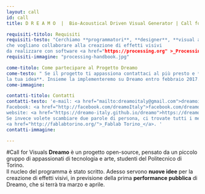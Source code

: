 ```yaml
---
layout: call
id: call
title: D R E A M O  |  Bio-Acoustical Driven Visual Generator | Call for Visuals

requisiti-titolo: Requisiti
requisiti-testo: "Cerchiamo **programmatori**, **designer**, **visual artists** o **appassionati**
che vogliano collaborare alla creazione di effetti visivi 
da realizzare con software <a href="https://processing.org" >_Processing_</a> (Java)."
requisiti-immagine: "processing-handbook.jpg"

come-titolo: Come partecipare al Progetto Dreamo
come-testo: " Se il progetto ti appassiona contattaci al più presto e **proponi 
la tua idea**. Insieme la implementeremo su Dreamo entro febbraio 2017."
come-immagine:

contatti-titolo: Contatti
contatti-testo: 'e-mail: <a href="mailto:dreamoitaly@gmail.com">dreamoitaly@gmail.com</a><br>
Facebook: <a href="http://facebook.com/dreamoItaly">facebook.com/dreamoItaly</a><br>
website: <a href="https://dreamo-italy.github.io/dreamo">https://dreamo-italy.github.io/dreamo</a>
Se invece volete scambiare due parole di persona, ci trovate tutti i mercoledì pomeriggio al
<a href="http://fablabtorino.org/">_Fablab Torino_</a>. '
contatti-immagine:

---
```


#Call for Visuals
**Dreamo** è un progetto open-source, pensato da un piccolo gruppo di appassionati di tecnologia e arte, 
studenti del Politecnico di Torino.
<br/> Il nucleo del programma è stato scritto. Adesso servono **nuove idee** per
la creazione di effetti visivi, in previsione della prima **performance pubblica** di Dreamo, 
che si terrà tra marzo e aprile.
